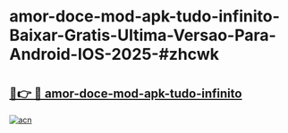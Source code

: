 # amor-doce-mod-apk-tudo-infinito-Baixar-Gratis-Ultima-Versao-Para-Android-IOS-2025-#zhcwk

# <h2><a href="https://ainizakaria.my?title=amor-doce-mod-apk-tudo-infinito&ref=25M">🔗👉 🔴 amor-doce-mod-apk-tudo-infinito</a></h2>

[![acn](https://github.com/user-attachments/assets/0f9c940e-d8b0-45ae-aac7-cd30a18b3e1c)](https://ainizakaria.my?title=amor-doce-mod-apk-tudo-infinito&ref=25M)

